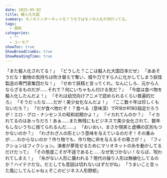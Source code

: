 ```yaml
---
date: 2025-05-02
title: 擬人化大国
summary: モノのインターネット化？うちではモノの人化が流行ってる。
tags:
  - 風刺
categories:
  - ""
  - ユーモア
showToc: true
ShowBreadCrumbs: true
ShowReadingTime: true
---
```

「また擬人化されてる！」
『どうした？ここは擬人化大国日本だぜ』
「ああそうだな！動物の気持ちは吹き替えで奪い、城や刀ですら人に化かしてしまう妖怪製造の専門家集団だな！」
『せめて妖精と言ってくれ。なんにしろ、元から人ならざるものだが……それで？何にいちゃもん付ける気だ？』
「今度は食べ物を擬人化したんだよ！」
『それは幼児向けアニメで認められるくらい普遍的だろ』
「そうだったな……だが！美少女化なんだよ！」
『ここ数十年は珍しくもないだろ？』
「だが食べ物だぞ！？食べる（意味深）でR18かR18G指定だろうが！エロ・グロ・ナンセンスの昭和初期かよ！」
『イカれてんのか？』
「イカれてるのはあっちだろ！あぁ……また無残にもビジネスで美少女化されて、数年もしないうちに捨てられるんだ……」
『おいおい、まさか現実と虚構の区別もつかないのか？』
「わざわざ人の形という意味を与えているのだぞ！その重みが……わからないのか？作り物でも、作り物に命を与えるその尊さが！」
『フィクションはフィクション。演者が夢見せるためにマリオネットの糸を動かしてるだけだって』
「その態度こそが不遜であると……なぜ気づかない！ならば、呪われてしまえ！」
『糸がない人形に襲われる？現代の操り人形は無線化してるのか？ハイテクだな。だとしても意図は切れないはずだがね』
「うまいこと言った風にしてんじゃねぇぞこのビジネス人形野郎」